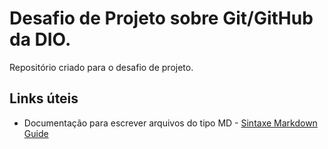 # Desafio de Projeto sobre Git/GitHub da DIO.

Repositório criado para o desafio de projeto.

## Links úteis

- Documentação para escrever arquivos do tipo MD - [Sintaxe Markdown Guide](https://www.markdownguide.org/basic-syntax/)
